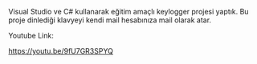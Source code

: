 Visual Studio ve C# kullanarak eğitim amaçlı keylogger projesi yaptık. Bu proje dinlediği klavyeyi kendi mail hesabınıza mail olarak atar.

Youtube Link:

https://youtu.be/9fU7GR3SPYQ
